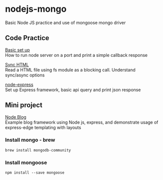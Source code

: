 # nodejs-mongo

Basic Node JS practice and use of mongoose mongo driver

## Code Practice

[Basic set up](node_basics/basic_index.js)
<br/>
How to run node server on a port and print a simple callback response

[Sync HTML](node_basics/read_sync.js)
<br/>
Read a HTML file using fs module as a blocking call. Understand sync/async options

[node-express](node-express/index.js)
<br/>
Set up Express framework, basic api query and print json response


## Mini project

[Node Blog](express-static/index.js)
<br/>
Example blog framework using Node js, express, and demonstrate usage of express-edge templating with layouts

### Install mongo - brew

```
brew install mongodb-community
```

### Install mongoose

```
npm install --save mongoose
```